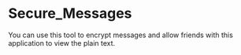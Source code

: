 # Secure_Messages
You can use this tool to encrypt messages and allow friends with this application to view the plain text.

